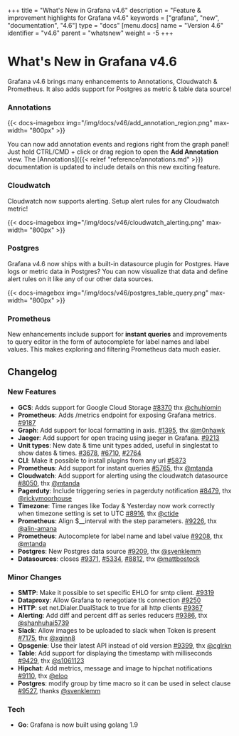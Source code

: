 +++
title = "What's New in Grafana v4.6"
description = "Feature & improvement highlights for Grafana v4.6"
keywords = ["grafana", "new", "documentation", "4.6"]
type = "docs"
[menu.docs]
name = "Version 4.6"
identifier = "v4.6"
parent = "whatsnew"
weight = -5
+++

# What's New in Grafana v4.6

Grafana v4.6 brings many enhancements to Annotations, Cloudwatch & Prometheus. It also adds support for Postgres as metric & table data source!

### Annotations

{{< docs-imagebox img="/img/docs/v46/add_annotation_region.png"  max-width= "800px" >}}

You can now add annotation events and regions right from the graph panel! Just hold CTRL/CMD + click or drag region to open the **Add Annotation** view. The
[Annotations]({{< relref "reference/annotations.md" >}}) documentation is updated to include details on this new exciting feature.

### Cloudwatch

Cloudwatch now supports alerting. Setup alert rules for any Cloudwatch metric!

{{< docs-imagebox img="/img/docs/v46/cloudwatch_alerting.png"  max-width= "800px" >}}

### Postgres

Grafana v4.6 now ships with a built-in datasource plugin for Postgres. Have logs or metric data in Postgres? You can now visualize that data and
define alert rules on it like any of our other data sources.

{{< docs-imagebox img="/img/docs/v46/postgres_table_query.png"  max-width= "800px" >}}

### Prometheus

New enhancements include support for **instant queries** and improvements to query editor in the form of autocomplete for label names and label values.
This makes exploring and filtering Prometheus data much easier.

## Changelog

### New Features

* **GCS**: Adds support for Google Cloud Storage [#8370](https://github.com/grafana/grafana_bmtech/issues/8370) thx [@chuhlomin](https://github.com/chuhlomin)
* **Prometheus**: Adds /metrics endpoint for exposing Grafana metrics. [#9187](https://github.com/grafana/grafana_bmtech/pull/9187)
* **Graph**: Add support for local formatting in axis. [#1395](https://github.com/grafana/grafana_bmtech/issues/1395), thx [@m0nhawk](https://github.com/m0nhawk)
* **Jaeger**: Add support for open tracing using jaeger in Grafana. [#9213](https://github.com/grafana/grafana_bmtech/pull/9213)
* **Unit types**: New date & time unit types added, useful in singlestat to show dates & times. [#3678](https://github.com/grafana/grafana_bmtech/issues/3678), [#6710](https://github.com/grafana/grafana_bmtech/issues/6710), [#2764](https://github.com/grafana/grafana_bmtech/issues/2764)
* **CLI**: Make it possible to install plugins from any url [#5873](https://github.com/grafana/grafana_bmtech/issues/5873)
* **Prometheus**: Add support for instant queries [#5765](https://github.com/grafana/grafana_bmtech/issues/5765), thx [@mtanda](https://github.com/mtanda)
* **Cloudwatch**: Add support for alerting using the cloudwatch datasource [#8050](https://github.com/grafana/grafana_bmtech/pull/8050), thx [@mtanda](https://github.com/mtanda)
* **Pagerduty**: Include triggering series in pagerduty notification [#8479](https://github.com/grafana/grafana_bmtech/issues/8479), thx [@rickymoorhouse](https://github.com/rickymoorhouse)
* **Timezone**: Time ranges like Today & Yesterday now work correctly when timezone setting is set to UTC [#8916](https://github.com/grafana/grafana_bmtech/issues/8916), thx [@ctide](https://github.com/ctide)
* **Prometheus**: Align $__interval with the step parameters. [#9226](https://github.com/grafana/grafana_bmtech/pull/9226), thx [@alin-amana](https://github.com/alin-amana)
* **Prometheus**: Autocomplete for label name and label value [#9208](https://github.com/grafana/grafana_bmtech/pull/9208), thx [@mtanda](https://github.com/mtanda)
* **Postgres**: New Postgres data source [#9209](https://github.com/grafana/grafana_bmtech/pull/9209), thx [@svenklemm](https://github.com/svenklemm)
* **Datasources**: closes [#9371](https://github.com/grafana/grafana_bmtech/issues/9371), [#5334](https://github.com/grafana/grafana_bmtech/issues/5334), [#8812](https://github.com/grafana/grafana_bmtech/issues/8812), thx [@mattbostock](https://github.com/mattbostock)

### Minor Changes

* **SMTP**: Make it possible to set specific EHLO for smtp client. [#9319](https://github.com/grafana/grafana_bmtech/issues/9319)
* **Dataproxy**: Allow Grafana to renegotiate tls connection [#9250](https://github.com/grafana/grafana_bmtech/issues/9250)
* **HTTP**: set net.Dialer.DualStack to true for all http clients [#9367](https://github.com/grafana/grafana_bmtech/pull/9367)
* **Alerting**: Add diff and percent diff as series reducers [#9386](https://github.com/grafana/grafana_bmtech/pull/9386), thx [@shanhuhai5739](https://github.com/shanhuhai5739)
* **Slack**: Allow images to be uploaded to slack when Token is present [#7175](https://github.com/grafana/grafana_bmtech/issues/7175), thx [@xginn8](https://github.com/xginn8)
* **Opsgenie**: Use their latest API instead of old version [#9399](https://github.com/grafana/grafana_bmtech/pull/9399), thx [@cglrkn](https://github.com/cglrkn)
* **Table**: Add support for displaying the timestamp with milliseconds [#9429](https://github.com/grafana/grafana_bmtech/pull/9429), thx [@s1061123](https://github.com/s1061123)
* **Hipchat**: Add metrics, message and image to hipchat notifications [#9110](https://github.com/grafana/grafana_bmtech/issues/9110), thx [@eloo](https://github.com/eloo)
* **Postgres**: modify group by time macro so it can be used in select clause [#9527](https://github.com/grafana/grafana_bmtech/pull/9527), thanks [@svenklemm](https://github.com/svenklemm)

### Tech
* **Go**: Grafana is now built using golang 1.9

